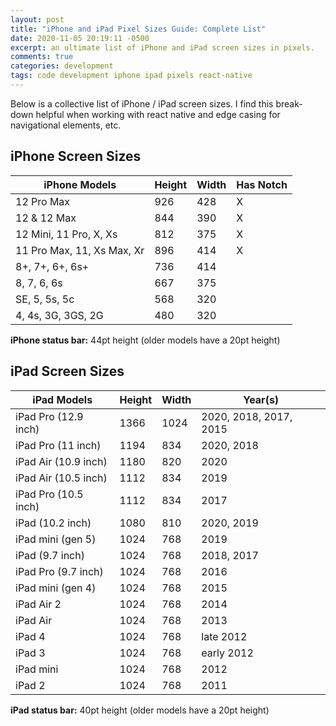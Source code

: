 ```yaml
---
layout: post
title: "iPhone and iPad Pixel Sizes Guide: Complete List"
date: 2020-11-05 20:19:11 -0500
excerpt: an ultimate list of iPhone and iPad screen sizes in pixels.
comments: true
categories: development
tags: code development iphone ipad pixels react-native
---
```


Below is a collective list of iPhone / iPad screen sizes. I find this break-down helpful when working with react native and edge casing for navigational elements, etc.

## iPhone Screen Sizes

<table class="mobile-specs">
  <thead>
    <tr>
      <th>iPhone Models</th>
      <th>Height</th>
      <th>Width</th>
      <th>Has Notch</th>
    </tr>
  </thead>
  <tbody>
    <tr>
      <td>12 Pro Max</td>
      <td>926</td>
      <td>428</td>
      <td>X</td>
    </tr>
    <tr>
      <td>12 & 12 Max</td>
      <td>844</td>
      <td>390</td>
      <td>X</td>
    </tr>
    <tr>
      <td>12 Mini, 11 Pro, X, Xs</td>
      <td>812</td>
      <td>375</td>
      <td>X</td>
    </tr>
    <tr>
      <td>11 Pro Max, 11, Xs Max, Xr</td>
      <td>896</td>
      <td>414</td>
      <td>X</td>
    </tr>
    <tr>
      <td>8+, 7+, 6+, 6s+</td>
      <td>736</td>
      <td>414</td>
      <td></td>
    </tr>
    <tr>
      <td>8, 7, 6, 6s</td>
      <td>667</td>
      <td>375</td>
      <td></td>
    </tr>
    <tr>
      <td>SE, 5, 5s, 5c</td>
      <td>568</td>
      <td>320</td>
      <td></td>
    </tr>
    <tr>
      <td>4, 4s, 3G, 3GS, 2G</td>
      <td>480</td>
      <td>320</td>
      <td></td>
    </tr>
  </tbody>
</table>

**iPhone status bar:** 44pt height (older models have a 20pt height)

## iPad Screen Sizes

<table class="mobile-specs">
  <thead>
    <tr>
      <th>iPad Models</th>
      <th>Height</th>
      <th>Width</th>
      <th>Year(s)</th>
    </tr>
  </thead>
  <tbody>
    <tr>
      <td>iPad Pro (12.9 inch)</td>
      <td>1366</td>
      <td>1024</td>
      <td>2020, 2018, 2017, 2015</td>
    </tr>
    <tr>
      <td>iPad Pro (11 inch)</td>
      <td>1194</td>
      <td>834</td>
      <td>2020, 2018</td>
    </tr>
    <tr>
      <td>iPad Air (10.9 inch)</td>
      <td>1180</td>
      <td>820</td>
      <td>2020</td>
    </tr>
    <tr>
      <td>iPad Air (10.5 inch)</td>
      <td>1112</td>
      <td>834</td>
      <td>2019</td>
    </tr>
    <tr>
      <td>iPad Pro (10.5 inch)</td>
      <td>1112</td>
      <td>834</td>
      <td>2017</td>
    </tr>
    <tr>
      <td>iPad (10.2 inch)</td>
      <td>1080</td>
      <td>810</td>
      <td>2020, 2019</td>
    </tr>
    <tr>
      <td>iPad mini (gen 5)</td>
      <td>1024</td>
      <td>768</td>
      <td>2019</td>
    </tr>
    <tr>
      <td>iPad (9.7 inch)</td>
      <td>1024</td>
      <td>768</td>
      <td>2018, 2017</td>
    </tr>
    <tr>
      <td>iPad Pro (9.7 inch)</td>
      <td>1024</td>
      <td>768</td>
      <td>2016</td>
    </tr>
    <tr>
      <td>iPad mini (gen 4)</td>
      <td>1024</td>
      <td>768</td>
      <td>2015</td>
    </tr>
    <tr>
      <td>iPad Air 2</td>
      <td>1024</td>
      <td>768</td>
      <td>2014</td>
    </tr>
    <tr>
      <td>iPad Air</td>
      <td>1024</td>
      <td>768</td>
      <td>2013</td>
    </tr>
    <tr>
      <td>iPad 4</td>
      <td>1024</td>
      <td>768</td>
      <td>late 2012</td>
    </tr>
    <tr>
      <td>iPad 3</td>
      <td>1024</td>
      <td>768</td>
      <td>early 2012</td>
    </tr>
    <tr>
      <td>iPad mini</td>
      <td>1024</td>
      <td>768</td>
      <td>2012</td>
    </tr>
    <tr>
      <td>iPad 2</td>
      <td>1024</td>
      <td>768</td>
      <td>2011</td>
    </tr>
  </tbody>
</table>

**iPad status bar:** 40pt height (older models have a 20pt height)
